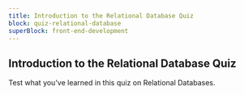 ```yaml
---
title: Introduction to the Relational Database Quiz
block: quiz-relational-database
superBlock: front-end-development
---
```


## Introduction to the Relational Database Quiz

Test what you've learned in this quiz on Relational Databases.
